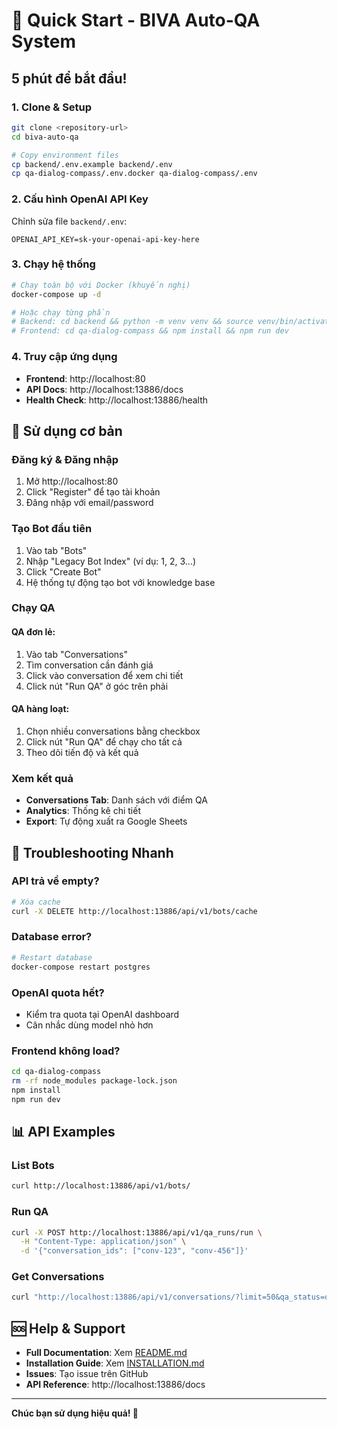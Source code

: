 # 🚀 Quick Start - BIVA Auto-QA System

## 5 phút để bắt đầu!

### 1. Clone & Setup
```bash
git clone <repository-url>
cd biva-auto-qa

# Copy environment files
cp backend/.env.example backend/.env
cp qa-dialog-compass/.env.docker qa-dialog-compass/.env
```

### 2. Cấu hình OpenAI API Key
Chỉnh sửa file `backend/.env`:
```env
OPENAI_API_KEY=sk-your-openai-api-key-here
```

### 3. Chạy hệ thống
```bash
# Chạy toàn bộ với Docker (khuyến nghị)
docker-compose up -d

# Hoặc chạy từng phần
# Backend: cd backend && python -m venv venv && source venv/bin/activate && pip install -r requirements.txt && uvicorn app.main:app --host 0.0.0.0 --port 8000 --reload
# Frontend: cd qa-dialog-compass && npm install && npm run dev
```

### 4. Truy cập ứng dụng
- **Frontend**: http://localhost:80
- **API Docs**: http://localhost:13886/docs
- **Health Check**: http://localhost:13886/health

## 🎯 Sử dụng cơ bản

### Đăng ký & Đăng nhập
1. Mở http://localhost:80
2. Click "Register" để tạo tài khoản
3. Đăng nhập với email/password

### Tạo Bot đầu tiên
1. Vào tab "Bots"
2. Nhập "Legacy Bot Index" (ví dụ: 1, 2, 3...)
3. Click "Create Bot"
4. Hệ thống tự động tạo bot với knowledge base

### Chạy QA
#### QA đơn lẻ:
1. Vào tab "Conversations"
2. Tìm conversation cần đánh giá
3. Click vào conversation để xem chi tiết
4. Click nút "Run QA" ở góc trên phải

#### QA hàng loạt:
1. Chọn nhiều conversations bằng checkbox
2. Click nút "Run QA" để chạy cho tất cả
3. Theo dõi tiến độ và kết quả

### Xem kết quả
- **Conversations Tab**: Danh sách với điểm QA
- **Analytics**: Thống kê chi tiết
- **Export**: Tự động xuất ra Google Sheets

## 🔧 Troubleshooting Nhanh

### API trả về empty?
```bash
# Xóa cache
curl -X DELETE http://localhost:13886/api/v1/bots/cache
```

### Database error?
```bash
# Restart database
docker-compose restart postgres
```

### OpenAI quota hết?
- Kiểm tra quota tại OpenAI dashboard
- Cân nhắc dùng model nhỏ hơn

### Frontend không load?
```bash
cd qa-dialog-compass
rm -rf node_modules package-lock.json
npm install
npm run dev
```

## 📊 API Examples

### List Bots
```bash
curl http://localhost:13886/api/v1/bots/
```

### Run QA
```bash
curl -X POST http://localhost:13886/api/v1/qa_runs/run \
  -H "Content-Type: application/json" \
  -d '{"conversation_ids": ["conv-123", "conv-456"]}'
```

### Get Conversations
```bash
curl "http://localhost:13886/api/v1/conversations/?limit=50&qa_status=qa"
```

## 🆘 Help & Support

- **Full Documentation**: Xem [README.md](README.md)
- **Installation Guide**: Xem [INSTALLATION.md](INSTALLATION.md)
- **Issues**: Tạo issue trên GitHub
- **API Reference**: http://localhost:13886/docs

---

**Chúc bạn sử dụng hiệu quả! 🎉**
